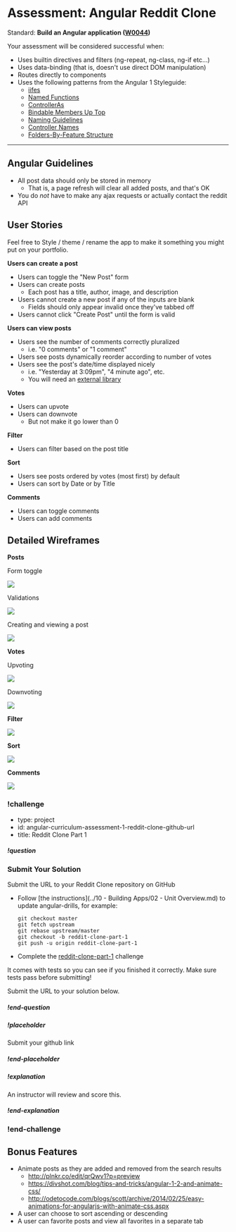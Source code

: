 # Assessment: Angular Reddit Clone

Standard: **Build an Angular application (<a href="#">W0044</a>)**

Your assessment will be considered successful when:

- Uses builtin directives and filters (ng-repeat, ng-class, ng-if etc...)
- Uses data-binding (that is, doesn't use direct DOM manipulation)
- Routes directly to components
- Uses the following patterns from the Angular 1 Styleguide:
  - [iifes](https://github.com/johnpapa/angular-styleguide/tree/master/a1#iife)
  - [Named Functions](https://github.com/johnpapa/angular-styleguide/tree/master/a1#named-vs-anonymous-functions)
  - [ControllerAs](https://github.com/johnpapa/angular-styleguide/tree/master/a1#controllers)
  - [Bindable Members Up Top](https://github.com/johnpapa/angular-styleguide/tree/master/a1#bindable-members-up-top)
  - [Naming Guidelines](https://github.com/johnpapa/angular-styleguide/tree/master/a1#naming)
  - [Controller Names](https://github.com/johnpapa/angular-styleguide/tree/master/a1#controller-names)
  - [Folders-By-Feature Structure](https://github.com/johnpapa/angular-styleguide/tree/master/a1#folders-by-feature-structure)

---

## Angular Guidelines

- All post data should only be stored in memory
  - That is, a page refresh will clear all added posts, and that's OK
- You do _not_ have to make any ajax requests or actually contact the reddit API

## User Stories

Feel free to Style / theme / rename the app to make it something you might put on your portfolio.

**Users can create a post**

- Users can toggle the "New Post" form
- Users can create posts
  - Each post has a title, author, image, and description
- Users cannot create a new post if any of the inputs are blank
  - Fields should only appear invalid once they've tabbed off
- Users cannot click "Create Post" until the form is valid

**Users can view posts**

- Users see the number of comments correctly pluralized
  - i.e. "0 comments" or "1 comment"
- Users see posts dynamically reorder according to number of votes
- Users see the post's date/time displayed nicely
  - i.e. "Yesterday at 3:09pm", "4 minute ago", etc.
  - You will need an [external library](https://github.com/urish/angular-moment)

**Votes**

- Users can upvote
- Users can downvote
  - But not make it go lower than 0

**Filter**

- Users can filter based on the post title

**Sort**

- Users see posts ordered by votes (most first) by default
- Users can sort by Date or by Title

**Comments**

- Users can toggle comments
- Users can add comments

## Detailed Wireframes

**Posts**

Form toggle

![](../images/reddit-clone-1/reddit-clone-form-toggle.gif)

Validations

![](../images/reddit-clone-1/reddit-clone-form-validations.gif)

Creating and viewing a post

![](../images/reddit-clone-1/reddit-clone-create-post.gif)

**Votes**

Upvoting

![](../images/reddit-clone-1/reddit-clone-votes.gif)

Downvoting

![](../images/reddit-clone-1/reddit-clone-down-votes.gif)

**Filter**

![](../images/reddit-clone-1/reddit-clone-filter.gif)

**Sort**

![](../images/reddit-clone-1/reddit-clone-sort.gif)

**Comments**

![](../images/reddit-clone-1/reddit-clone-comments.gif)



### !challenge
* type: project
* id: angular-curriculum-assessment-1-reddit-clone-github-url
* title: Reddit Clone Part 1

##### !question
### Submit Your Solution
Submit the URL to your Reddit Clone repository on GitHub

- Follow [the instructions](../10 - Building Apps/02 - Unit Overview.md) to update angular-drills, for example:

  ```
  git checkout master
  git fetch upstream
  git rebase upstream/master
  git checkout -b reddit-clone-part-1
  git push -u origin reddit-clone-part-1
  ```
- Complete the [reddit-clone-part-1](https://github.com/gSchool/angular-drills/tree/master/reddit-clone-part-1) challenge

It comes with tests so you can see if you finished it correctly.  Make sure tests pass before submitting!

Submit the URL to your solution below.
##### !end-question

##### !placeholder
Submit your github link
##### !end-placeholder

##### !explanation
An instructor will review and score this.
##### !end-explanation
### !end-challenge


## Bonus Features

- Animate posts as they are added and removed from the search results
  - http://plnkr.co/edit/qrQwv1?p=preview
  - https://divshot.com/blog/tips-and-tricks/angular-1-2-and-animate-css/
  - http://odetocode.com/blogs/scott/archive/2014/02/25/easy-animations-for-angularjs-with-animate-css.aspx
- A user can choose to sort ascending or descending
- A user can favorite posts and view all favorites in a separate tab
